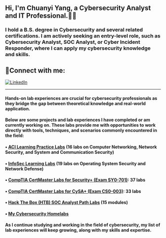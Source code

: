 ## Hi, I'm Chuanyi Yang, a Cybersecurity Analyst and IT Professional.👨‍💻 

### I hold a B.S. degree in Cybersecurity and several related certifications. I am actively seeking an entry-level role, such as Cybersecurity Analyst, SOC Analyst, or Cyber Incident Responder, where I can apply my cybersecurity knowledge and skills.
 
## 🤳Connect with me:
[![LinkedIn](https://img.shields.io/badge/LinkedIn-Profile-blue?style=flat&logo=linkedin)](https://www.linkedin.com/in/chuanyi-yang)

---

#### Hands-on lab experiences are crucial for cybersecurity professionals as they bridge the gap between theoretical knowledge and real-world application.

#### Below are some projects and lab experiences I have completed or am currently working on. These labs provide me with opportunities to work directly with tools, techniques, and scenarios commonly encountered in the field:

#### • <u>[ACI Learning Practice Labs](https://github.com/cyyang75/aci-practice-labs)</u> (16 labs on Computer Networking, Network Security, and System and Communication Security)

#### • <u>[InfoSec Learning Labs](https://github.com/cyyang75/infosec-learning-labs)</u> (19 labs on Operating System Security and Network Defense)

#### • <u>[CompTIA CertMaster Labs for Security+ (Exam SY0-701)](https://github.com/cyyang75/comptia-certmaster-labs-for-security)</u>: 37 labs

#### • <u>[CompTIA CertMaster Labs for CySA+ (Exam CS0-003)](https://github.com/cyyang75/comptia-certmaster-labs-for-cysa)</u>: 33 labs

#### • <u>[Hack The Box (HTB) SOC Analyst Path Labs](https://github.com/cyyang75/hackthebox-cdsa)</u> (15 modules)

#### • <u>[My Cybersecurity Homelabs](https://github.com/cyyang75/my-homelabs)</u>

#### As I continue studying and working in the field of cybersecurity, my list of lab experiences will keep growing, along with my skills and expertise.
